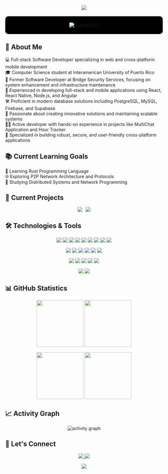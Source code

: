 <p align="center">
  <img src="https://capsule-render.vercel.app/api?type=waving&color=gradient&customColorList=2,3,30&height=180&section=header&text=PALR-DEV&fontSize=60&animation=fadeIn&desc=Welcome%20to%20my%20GitHub%20Profile&descSize=25&descAlignY=75"/>
</p>

<div align="center">
  <p style="background: #000000; padding: 20px; border-radius: 10px; margin: 20px 0;">
    <img src="https://readme-typing-svg.demolab.com?font=Fira+Code&weight=600&size=22&duration=3000&pause=1000&color=2ECC71&center=true&vCenter=true&width=500&lines=Software+Engineer;Full+Stack+Developer;Mobile+App+Developer" alt="Typing SVG" />
  </p>
</div>

<h2 align="left">🚀 About Me</h2>
<div align="left">
  <p>💻 Full-stack Software Developer specializing in web and cross-platform mobile development
  <br>🎓 Computer Science student at Interamerican University of Puerto Rico
  <br>🏢 Former Software Developer at Bridge Security Services, focusing on system enhancement and infrastructure maintenance
  <br>🔧 Experienced in developing full-stack and mobile applications using React, React Native, Node.js, and Angular
  <br>🛠️ Proficient in modern database solutions including PostgreSQL, MySQL, Firebase, and Supabase
  <br>🌱 Passionate about creating innovative solutions and maintaining scalable systems
  <br>👨‍💻 Active developer with hands-on experience in projects like MultiChat Application and Hour Tracker
  <br>🎯 Specialized in building robust, secure, and user-friendly cross-platform applications</p>
</div>

<h2 align="left">📚 Current Learning Goals</h2>
<div align="left">
  <p>🦀 Learning Rust Programming Language
  <br>🌐 Exploring P2P Network Architecture and Protocols
  <br>📡 Studying Distributed Systems and Network Programming</p>
</div>

<h2 align="left">🔭 Current Projects</h2>
<p align="center" style="display: flex; justify-content: center; gap: 10px;">
  <a href="https://github.com/PALR-DEV/MultiChat">
    <img src="https://github-readme-stats.vercel.app/api/pin/?username=PALR-DEV&repo=MultiChatApp&theme=synthwave&hide_border=true"/>
  </a>
  <a href="https://github.com/PALR-DEV/HourTracker">
    <img src="https://github-readme-stats.vercel.app/api/pin/?username=PALR-DEV&repo=Android_Studio_RecipeApp&theme=synthwave&hide_border=true"/>
  </a>
</p>

<h2 align="left">🛠️ Technologies & Tools</h2>
<p align="center">
  <img src="https://img.shields.io/badge/-JavaScript-black?style=flat-square&logo=javascript" />
  <img src="https://img.shields.io/badge/-Nodejs-black?style=flat-square&logo=Node.js" /> 
  <img src="https://img.shields.io/badge/-Python-black?style=flat-square&logo=Python" />
  <img src="https://img.shields.io/badge/-React-black?style=flat-square&logo=react" />
   <img src="https://img.shields.io/badge/-Angular-DD0031?style=flat-square&logo=angular" />
<img src="https://img.shields.io/badge/-PHP-777BB4?style=flat-square&logo=php&logoColor=white" />
  <img src="https://img.shields.io/badge/-React_Native-black?style=flat-square&logo=react" />
  <img src="https://img.shields.io/badge/-java-E34A86?style=flat-square&logo=java" />
  <img src="https://img.shields.io/badge/-C++-00599C?style=flat-square&logo=c" />
</p>
<p align="center">
  <img src="https://img.shields.io/badge/-HTML5-E34F26?style=flat-square&logo=html5&logoColor=white" />
  <img src="https://img.shields.io/badge/-CSS3-1572B6?style=flat-square&logo=css3" />
  <img src="https://img.shields.io/badge/-Redis-black?style=flat-square&logo=Redis" />
  <img src="https://img.shields.io/badge/-PostgreSQL-336791?style=flat-square&logo=postgresql" />
  <img src="https://img.shields.io/badge/-Firebase-FFCA28?style=flat-square&logo=firebase&logoColor=black" />
  <img src="https://img.shields.io/badge/-Supabase-3ECF8E?style=flat-square&logo=supabase&logoColor=white" />
</p>
<p align="center">
  <img src="https://img.shields.io/badge/-MySQL-black?style=flat-square&logo=mysql" />
  <img src="https://img.shields.io/badge/-Docker-black?style=flat-square&logo=docker" />
  <img src="https://img.shields.io/badge/-Digital%20Ocean-darkblue?style=flat-square&logo=digitalocean" />
  <img src="https://img.shields.io/badge/-Git-black?style=flat-square&logo=git" />
  <img src="https://img.shields.io/badge/-GitHub-181717?style=flat-square&logo=github" />
</p>
<p align="center">
  <img src="https://img.shields.io/badge/-Linux-FCC624?style=flat-square&logo=linux&logoColor=black" />
  <img src="https://img.shields.io/badge/-Ubuntu-E95420?style=flat-square&logo=ubuntu&logoColor=white" />
</p>

<h2 align="left">📊 GitHub Statistics</h2>
<p align="center">
  <img height="150em" src="https://github-readme-stats.vercel.app/api?username=PALR-DEV&title_color=3498db&text_color=2ecc71&icon_color=3498db&bg_color=00000000&hide_border=true&show_icons=true&include_all_commits=true&count_private=true&disable_animations=true"/>
  <img height="150em" src="https://github-readme-stats.vercel.app/api/top-langs/?username=PALR-DEV&theme=github_dark&layout=compact&hide_border=true"/>
</p>
<p align="center">
  <img height="150em" src="https://github-contributor-stats.vercel.app/api?username=PALR-DEV&title_color=3498db&text_color=2ecc71&icon_color=3498db&bg_color=00000000&hide_border=true&show_icons=true&include_all_commits=true&count_private=true&disable_animations=true"/>
  <img height="150em" src="https://streak-stats.demolab.com/?user=PALR-DEV&hide_border=true&background=00000000&border=2980b9&stroke=2980b9&ring=27ae60&fire=27ae60&currStreakNum=2980b9&sideNums=2980b9&currStreakLabel=2980b9&sideLabels=2980b9&dates=2980b9"/>
</p>

<h2 align="left">📈 Activity Graph</h2>
<p align="center">
  <img src="https://github-readme-activity-graph.vercel.app/graph?username=palr-dev&theme=github-compact&custom_title=PALR-DEV%20Activity%20Graph&hide_border=true" alt="activity graph"/>
</p>

<h2 align="left">🤝 Let's Connect</h2>
<p align="center">
  <a href="https://linkedin.com/in/pedrolorenzorosario" target="_blank">
    <img src="https://img.shields.io/badge/LinkedIn-0077B5?style=for-the-badge&logo=linkedin&logoColor=white" />
  </a>
  <a href="https://x.com/Senpai__DEV" target="_blank">
    <img src="https://img.shields.io/badge/Twitter-1DA1F2?style=for-the-badge&logo=twitter&logoColor=white" />
  </a>
</p>

<p align="center">
  <img src="https://capsule-render.vercel.app/api?type=waving&color=gradient&customColorList=2,3,30&height=100&section=footer"/>
</p>
